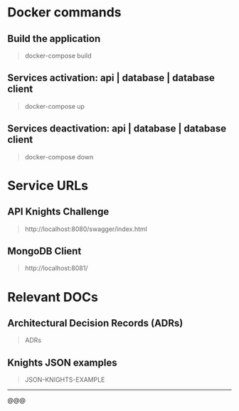 # Docker commands

## Build the application

> docker-compose build

## Services activation: api | database | database client

> docker-compose up

## Services deactivation: api | database | database client

> docker-compose down


# Service URLs 

## API Knights Challenge

> http://localhost:8080/swagger/index.html

## MongoDB Client

> http://localhost:8081/


# Relevant DOCs 

## Architectural Decision Records (ADRs)

> ADRs

## Knights JSON examples

> JSON-KNIGHTS-EXAMPLE

---

@@@